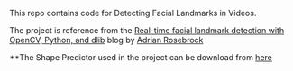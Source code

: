 

This repo contains code for Detecting Facial Landmarks in Videos.

The project is reference from the [Real-time facial landmark detection with OpenCV, Python, and dlib](https://www.pyimagesearch.com/2017/04/17/real-time-facial-landmark-detection-opencv-python-dlib/) blog by [Adrian Rosebrock](https://www.pyimagesearch.com/author/adrian/)


**The Shape Predictor used in the project can be download from [here](https://drive.google.com/open?id=1UAQ1Nc5Yzb2SRLOGTGtEtax_Cy1dxE3b)
